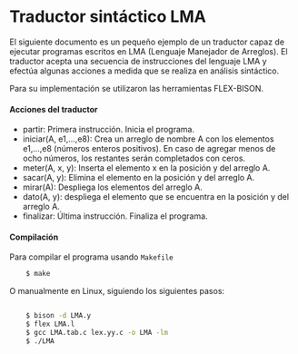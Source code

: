 # Traductor sintáctico LMA

El siguiente documento es un pequeño ejemplo de un traductor capaz de ejecutar programas escritos en LMA (Lenguaje Manejador de Arreglos). El traductor acepta una secuencia de instrucciones del lenguaje LMA y efectúa algunas acciones a medida que se realiza en análisis sintáctico.    
       

Para su implementación se utilizaron las herramientas FLEX-BISON.

#### Acciones del traductor

- partir: Primera instrucción. Inicia el programa.
- iniciar(A, e1,...,e8): Crea un arreglo de nombre A con los elementos e1,...,e8 (números enteros positivos). En caso de agregar menos de ocho números, los restantes serán completados con ceros.
- meter(A, x, y): Inserta el elemento x en la posición y del arreglo A.
- sacar(A, y): Elimina el elemento en la posición y del arreglo A.
- mirar(A): Despliega los elementos del arreglo A.
- dato(A, y): despliega el elemento que se encuentra en la posición y del arreglo A.
- finalizar:  Última instrucción. Finaliza el programa.

#### Compilación

Para compilar el programa usando `Makefile`

```sh
    $ make
```
O manualmente en Linux, siguiendo los siguientes pasos:

```sh

    $ bison -d LMA.y
    $ flex LMA.l
    $ gcc LMA.tab.c lex.yy.c -o LMA -lm
    $ ./LMA
    
```
